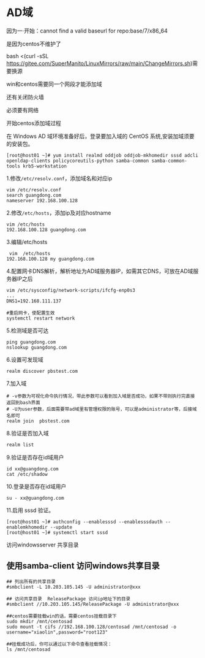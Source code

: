 # AD域

因为一·开始：cannot find a valid baseurl for repo:base/7/x86_64

是因为centos不维护了

bash <(curl -sSL https://gitee.com/SuperManito/LinuxMirrors/raw/main/ChangeMirrors.sh)需要换源

win和centos需要同一个网段才能添加域

还有关闭防火墙

必须要有网络

开始centos添加域过程

在 Windows AD 域环境准备好后，登录要加入域的 CentOS 系统,安装加域须要的安装包。

```shell
[root@host01 ~]# yum install realmd oddjob oddjob-mkhomedir sssd adcli openldap-clients policycoreutils-python samba-common samba-common-tools krb5-workstation

```





1.修改`/etc/resolv.conf`，添加域名和对应ip

```shell
vim /etc/resolv.conf
search guangdong.com
nameserver 192.168.100.128
```

2.修改`/etc/hosts`，添加ip及对应hostname

```shell
vim /etc/hosts
192.168.100.128 guangdong.com
```

3.编辑/etc/hosts

```
 vim  /etc/hosts
192.168.100.128 my guangdong.com
```

4.配置网卡DNS解析，解析地址为AD域服务器IP，如需其它DNS，可放在AD域服务器IP之后

```shell
vim /etc/sysconfig/network-scripts/ifcfg-enp0s3
...
DNS1=192.168.111.137

#重启网卡，使配置生效
systemctl restart network
```

5.检测域是否可达

```shell
ping guangdong.com
nslookup guangdong.com
```

6.设置可发现域

```shell
realm discover pbstest.com
```

7.加入域

```shell
# -v参数为可视化命令执行情况，带此参数可以看到加入域是否成功，如果不带则执行完直接返回到bash界面
# -U为user参数，后面需要带ad域里有管理权限的账号，可以是administrator等，后接域名即可
realm join  pbstest.com
```

8.验证是否加入域

```bash
realm list
```

9.验证是否存在id域用户

```
id xx@guangdong.com
cat /etc/shadow
```

10.登录是否存在id域用户

```shell
su - xx@guangdong.com
```

11.启用 sssd 验证。

```shell
[root@host01 ~]# authconfig --enablesssd --enablesssdauth --enablemkhomedir --update
[root@host01 ~]# systemctl start sssd
```



访问windowsserver 共享目录

## 使用samba-client 访问windows共享目录

 

```
## 列出所有的共享目录
#smbclient -L 10.203.105.145 -U administrator@xxx

## 访问共享目录  ReleasePackage 访问ip地址下的目录
#smbclient //10.203.105.145/ReleasePackage -U administrator@xxx 

##centos需要挂载win的话，需要centos挂载目录下
sudo mkdir /mnt/centosad
sudo mount -t cifs //192.168.100.128/centosad /mnt/centosad -o username="xiaolin",password="root123"

##挂载成功后，你可以通过以下命令查看挂载情况：
ls /mnt/centosad
```
